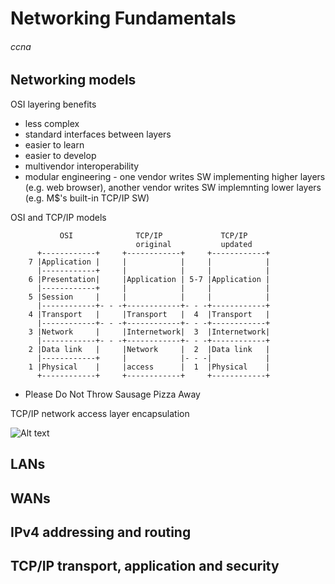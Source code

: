 # Networking Fundamentals
###### ccna

## Networking models

OSI layering benefits
 * less complex
 * standard interfaces between layers
 * easier to learn
 * easier to develop
 * multivendor interoperability
 * modular engineering - one vendor writes SW implementing higher layers (e.g. web browser), another vendor writes SW implemnting lower layers (e.g. M$'s built-in TCP/IP SW)

OSI and TCP/IP models

```
           OSI              TCP/IP             TCP/IP
                            original           updated
      +------------+     +------------+     +------------+
    7 |Application |     |            |     |            |
      |------------+     |            |     |            |
    6 |Presentation|     |Application | 5-7 |Application |
      |------------+     |            |     |            |
    5 |Session     |     |            |     |            |
      |------------+- - -+------------+- - -+------------+
    4 |Transport   |     |Transport   |  4  |Transport   |
      |------------+- - -+------------+- - -+------------+
    3 |Network     |     |Internetwork|  3  |Internetwork|
      |------------+- - -+------------+- - -+------------+
    2 |Data link   |     |Network     |  2  |Data link   |
      |------------+     |            |- - -|            |
    1 |Physical    |     |access      |  1  |Physical    |
      +------------+     +------------+     +------------+

```

 * Please Do Not Throw Sausage Pizza Away

TCP/IP network access layer encapsulation

![Alt text](https://raw.github.com/jreisinger/blog/master/files/network_access_layer.png "title")


## LANs

## WANs

## IPv4 addressing and routing

## TCP/IP transport, application and security
